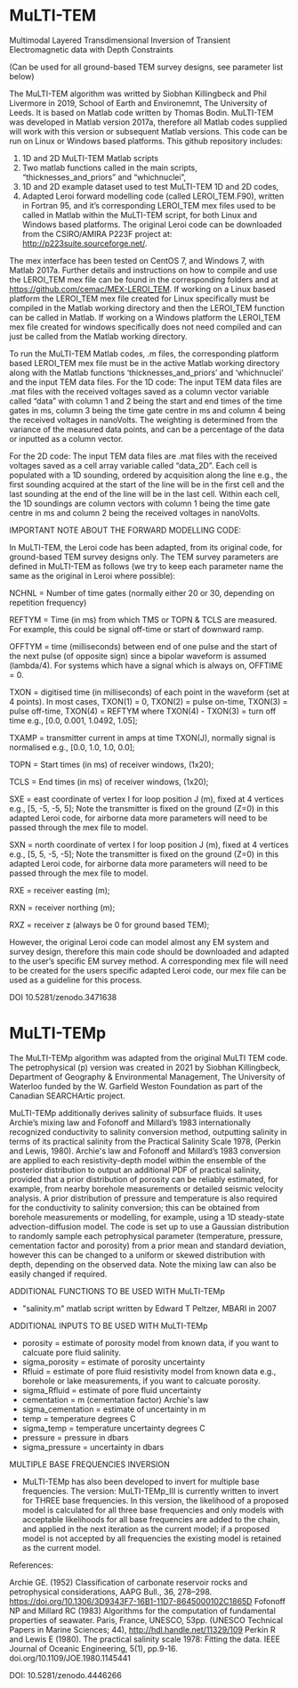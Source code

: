 # MuLTI-TEM

Multimodal Layered Transdimensional Inversion of Transient Electromagnetic data with Depth Constraints

(Can be used for all ground-based TEM survey designs, see parameter list below)

The MuLTI-TEM algorithm was writted by Siobhan Killingbeck and Phil Livermore in 2019, School of Earth and Environemnt, The University of Leeds. It is based on Matlab code written by Thomas Bodin. MuLTI-TEM was developed in Matlab version 2017a, therefore all Matlab codes supplied will work with this version or subsequent Matlab versions. This code can be run on Linux or Windows based platforms. This github repository includes: 

1. 1D and 2D MuLTI-TEM Matlab scripts 
2. Two matlab functions called in the main scripts, “thicknesses_and_priors” and “whichnuclei”,
3. 1D and 2D example dataset used to test MuLTI-TEM 1D and 2D codes,
4. Adapted Leroi forward modelling code (called LEROI_TEM.F90), written in Fortran 95, and it’s corresponding LEROI_TEM mex files used to be called in Matlab within the MuLTI-TEM script, for both Linux and Windows based platforms. The original Leroi code can be downloaded from the CSIRO/AMIRA P223F project at: http://p223suite.sourceforge.net/.

The mex interface has been tested on CentOS 7, and Windows 7, with Matlab 2017a. Further details and instructions on how to compile and use the LEROI_TEM mex file can be found in the corresponding folders and at https://github.com/cemac/MEX-LEROI_TEM. If working on a Linux based platform the LEROI_TEM mex file created for Linux specifically must be compiled in the Matlab working directory and then the LEROI_TEM function can be called in Matlab. If working on a Windows platform the LEROI_TEM mex file created for windows specifically does not need compiled and can just be called from the Matlab working directory. 

To run the MuLTI-TEM Matlab codes, .m files, the corresponding platform based LEROI_TEM mex file must be in the active Matlab working directory along with the Matlab functions ‘thicknesses_and_priors’ and ‘whichnuclei’ and the input TEM data files.
For the 1D code: The input TEM data files are .mat files with the received voltages saved as a column vector variable called “data” with column 1 and 2 being the start and end times of the time gates in ms, column 3 being the time gate centre in ms and column 4 being the received voltages in nanoVolts. The weighting is determined from the variance of the measured data points, and can be a percentage of the data or inputted as a column vector.

For the 2D code: The input TEM data files are .mat files with the received voltages saved as a cell array variable called “data_2D”. Each cell is populated with a 1D sounding, ordered by acquisition along the line e.g., the first sounding acquired at the start of the line will be in the first cell and the last sounding at the end of the line will be in the last cell. Within each cell, the 1D soundings are column vectors with column 1 being the time gate centre in ms and column 2 being the received voltages in nanoVolts.

IMPORTANT NOTE ABOUT THE FORWARD MODELLING CODE: 

In MuLTI-TEM, the Leroi code has been adapted, from its original code, for ground-based TEM survey designs only.  The TEM survey parameters are defined in MuLTI-TEM as follows (we try to keep each parameter name the same as the original in Leroi where possible):

NCHNL = Number of time gates (normally either 20 or 30, depending on repetition frequency)

REFTYM = Time (in ms) from which TMS or TOPN & TCLS are measured. For example, this could be signal off-time or start of downward ramp.

OFFTYM = time (milliseconds) between end of one pulse and the start of the next pulse (of opposite sign) since a bipolar waveform is assumed (lambda/4). For systems which have a signal which is always on, OFFTIME = 0.

TXON   = digitised time (in milliseconds) of each point in the waveform (set at 4 points). In most cases, TXON(1) = 0, TXON(2) = pulse on-time, TXON(3) = pulse off-time, TXON(4) = REFTYM where TXON(4) - TXON(3) = turn off time e.g., [0.0, 0.001, 1.0492, 1.05];

TXAMP  = transmitter current in amps at time TXON(J), normally signal is normalised e.g., [0.0, 1.0, 1.0, 0.0];

TOPN   = Start times (in ms) of receiver windows, (1x20);

TCLS   = End times (in ms) of receiver windows, (1x20);

SXE    = east coordinate of vertex I for loop position J (m), fixed at 4 vertices e.g., [5, -5, -5, 5]; Note the transmitter is fixed on the ground (Z=0) in this adapted Leroi code, for airborne data more parameters will need to be passed through the mex file to model.

SXN    = north coordinate of vertex I for loop position J (m), fixed at 4 vertices e.g., [5, 5, -5, -5]; Note the transmitter is fixed on the ground (Z=0) in this adapted Leroi code, for airborne data more parameters will need to be passed through the mex file to model.

RXE    = receiver easting (m);

RXN    = receiver northing (m);

RXZ    = receiver z (always be 0 for ground based TEM);

However, the original Leroi code can model almost any EM system and survey design, therefore this main code should be downloaded and adapted to the user’s specific EM survey method. A corresponding mex file will need to be created for the users specific adapted Leroi code, our mex file can be used as a guideline for this process. 

DOI 10.5281/zenodo.3471638

# MuLTI-TEMp

The MuLTI-TEMp algorithm was adapted from the original MuLTI TEM code. The petrophysical (p) version was created in 2021 by Siobhan Killingbeck, Department of Geography & Environmental Management, The University of Waterloo funded by the W. Garfield Weston Foundation as part of the Canadian SEARCHArtic project. 

MuLTI-TEMp additionally derives salinity of subsurface fluids. It uses Archie’s mixing law and Fofonoff and Millard’s 1983 internationally recognized conductivity to salinity  conversion method, outputting salinity in terms of its practical salinity from the Practical Salinity Scale 1978, (Perkin and Lewis, 1980). Archie's law and Fofonoff and Millard’s 1983 conversion are applied to each resistivity-depth model within the ensemble of the posterior distribution to output an additional PDF of practical salinity, provided that a prior distribution of porosity can be reliably estimated, for example, from nearby borehole measurements or detailed seismic velocity analysis. A prior distribution of pressure and temperature is also required for the conductivity to salinity conversion; this can be obtained from borehole measurements or modelling, for example, using a 1D steady-state advection-diffusion model. The code is set up to use a Gaussian distribution to randomly sample each petrophysical parameter (temperature, pressure, cementation factor and porosity) from a prior mean and standard deviation, however this can be changed to a uniform or skewed distribution with depth, depending on the observed data. Note the mixing law can also be easily changed if required. 

ADDITIONAL FUNCTIONS TO BE USED WITH MuLTI-TEMp

* "salinity.m" matlab script written by Edward T Peltzer, MBARI in 2007

ADDITIONAL INPUTS TO BE USED WITH MuLTI-TEMp

* porosity = estimate of porosity model from known data, if you want to calcuate pore fluid salinity.
* sigma_porosity = estimate of porosity uncertainty
* Rfluid = estimate of pore fluid resistivity model from known data e.g., borehole or lake measurements, if you want to calcuate porosity.
* sigma_Rfluid = estimate of pore fluid uncertainty
* cementation = m (cementation factor) Archie's law
* sigma_cementation = estimate of uncertainty in m
* temp = temperature degrees C
* sigma_temp = temperature uncertainty degrees C
* pressure = pressure in dbars
* sigma_pressure = uncertainty in dbars

MULTIPLE BASE FREQUENCIES INVERSION
* MuLTI-TEMp has also been developed to invert for multiple base frequencies. The version: MuLTI-TEMp_III is currently written to invert for THREE base frequencies. In this version, the likelihood of a proposed model is calculated for all three base frequencies and only models with acceptable likelihoods for all base frequencies are added to the chain, and applied in the next iteration as the current model; if a proposed model is not accepted by all frequencies the existing model is retained as the current model.

References: 

Archie GE. (1952) Classification of carbonate reservoir rocks and petrophysical considerations, AAPG Bull., 36, 278–298. https://doi.org/10.1306/3D9343F7-16B1-11D7-8645000102C1865D
Fofonoff NP and Millard RC (1983) Algorithms for the computation of fundamental properties of seawater. Paris, France, UNESCO, 53pp. (UNESCO Technical Papers in Marine Sciences; 44), http://hdl.handle.net/11329/109 
Perkin R and Lewis E (1980). The practical salinity scale 1978: Fitting the data. IEEE Journal of Oceanic Engineering, 5(1), pp.9-16. doi.org/10.1109/JOE.1980.1145441

DOI: 10.5281/zenodo.4446266
